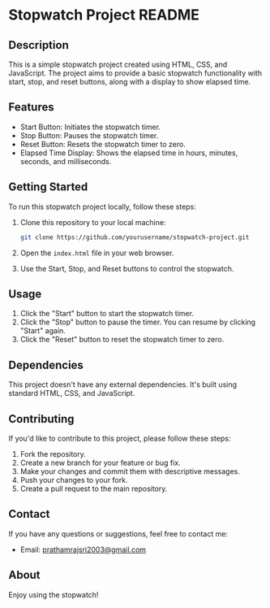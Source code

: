 # Stopwatch Project README

## Description

This is a simple stopwatch project created using HTML, CSS, and JavaScript. The project aims to provide a basic stopwatch functionality with start, stop, and reset buttons, along with a display to show elapsed time.

## Features

- Start Button: Initiates the stopwatch timer.
- Stop Button: Pauses the stopwatch timer.
- Reset Button: Resets the stopwatch timer to zero.
- Elapsed Time Display: Shows the elapsed time in hours, minutes, seconds, and milliseconds.

## Getting Started

To run this stopwatch project locally, follow these steps:

1. Clone this repository to your local machine:

   ```bash
   git clone https://github.com/yourusername/stopwatch-project.git
   ```

2. Open the `index.html` file in your web browser.

3. Use the Start, Stop, and Reset buttons to control the stopwatch.

## Usage

1. Click the "Start" button to start the stopwatch timer.
2. Click the "Stop" button to pause the timer. You can resume by clicking "Start" again.
3. Click the "Reset" button to reset the stopwatch timer to zero.

## Dependencies

This project doesn't have any external dependencies. It's built using standard HTML, CSS, and JavaScript.

## Contributing

If you'd like to contribute to this project, please follow these steps:

1. Fork the repository.
2. Create a new branch for your feature or bug fix.
3. Make your changes and commit them with descriptive messages.
4. Push your changes to your fork.
5. Create a pull request to the main repository.

## Contact

If you have any questions or suggestions, feel free to contact me:

- Email: prathamrajsri2003@gmail.com

## About
Enjoy using the stopwatch!
